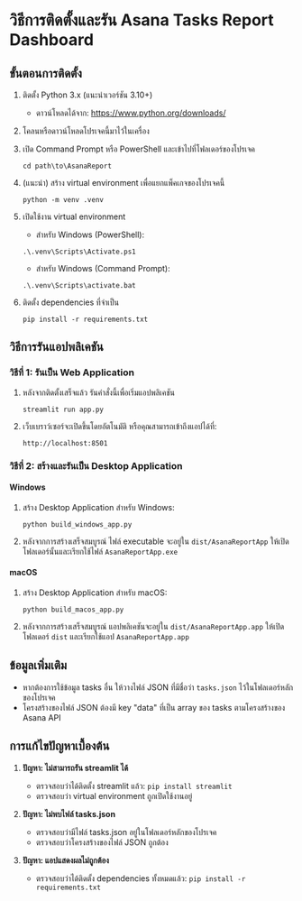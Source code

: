 # วิธีการติดตั้งและรัน Asana Tasks Report Dashboard

## ขั้นตอนการติดตั้ง

1. ติดตั้ง Python 3.x (แนะนำเวอร์ชัน 3.10+)
   - ดาวน์โหลดได้จาก: https://www.python.org/downloads/

2. โคลนหรือดาวน์โหลดโปรเจคนี้มาไว้ในเครื่อง

3. เปิด Command Prompt หรือ PowerShell และเข้าไปที่โฟลเดอร์ของโปรเจค
   ```
   cd path\to\AsanaReport
   ```

4. (แนะนำ) สร้าง virtual environment เพื่อแยกแพ็คเกจของโปรเจคนี้
   ```
   python -m venv .venv
   ```

5. เปิดใช้งาน virtual environment
   - สำหรับ Windows (PowerShell):
   ```
   .\.venv\Scripts\Activate.ps1
   ```
   - สำหรับ Windows (Command Prompt):
   ```
   .\.venv\Scripts\activate.bat
   ```

6. ติดตั้ง dependencies ที่จำเป็น
   ```
   pip install -r requirements.txt
   ```

## วิธีการรันแอปพลิเคชัน

### วิธีที่ 1: รันเป็น Web Application

1. หลังจากติดตั้งเสร็จแล้ว รันคำสั่งนี้เพื่อเริ่มแอปพลิเคชัน
   ```
   streamlit run app.py
   ```

2. เว็บเบราว์เซอร์จะเปิดขึ้นโดยอัตโนมัติ หรือคุณสามารถเข้าถึงแอปได้ที่:
   ```
   http://localhost:8501
   ```

### วิธีที่ 2: สร้างและรันเป็น Desktop Application

#### Windows
1. สร้าง Desktop Application สำหรับ Windows:
   ```
   python build_windows_app.py
   ```

2. หลังจากการสร้างเสร็จสมบูรณ์ ไฟล์ executable จะอยู่ใน `dist/AsanaReportApp`
   ให้เปิดโฟลเดอร์นั้นและเรียกใช้ไฟล์ `AsanaReportApp.exe`

#### macOS
1. สร้าง Desktop Application สำหรับ macOS:
   ```
   python build_macos_app.py
   ```

2. หลังจากการสร้างเสร็จสมบูรณ์ แอปพลิเคชันจะอยู่ใน `dist/AsanaReportApp.app`
   ให้เปิดโฟลเดอร์ `dist` และเรียกใช้แอป `AsanaReportApp.app`

## ข้อมูลเพิ่มเติม

- หากต้องการใช้ข้อมูล tasks อื่น ให้วางไฟล์ JSON ที่มีชื่อว่า `tasks.json` ไว้ในโฟลเดอร์หลักของโปรเจค
- โครงสร้างของไฟล์ JSON ต้องมี key "data" ที่เป็น array ของ tasks ตามโครงสร้างของ Asana API

## การแก้ไขปัญหาเบื้องต้น

1. **ปัญหา: ไม่สามารถรัน streamlit ได้**
   - ตรวจสอบว่าได้ติดตั้ง streamlit แล้ว: `pip install streamlit`
   - ตรวจสอบว่า virtual environment ถูกเปิดใช้งานอยู่

2. **ปัญหา: ไม่พบไฟล์ tasks.json**
   - ตรวจสอบว่ามีไฟล์ tasks.json อยู่ในโฟลเดอร์หลักของโปรเจค
   - ตรวจสอบว่าโครงสร้างของไฟล์ JSON ถูกต้อง

3. **ปัญหา: แอปแสดงผลไม่ถูกต้อง**
   - ตรวจสอบว่าได้ติดตั้ง dependencies ทั้งหมดแล้ว: `pip install -r requirements.txt`
